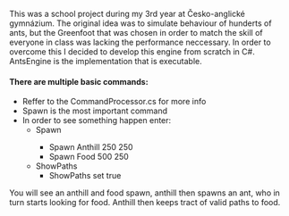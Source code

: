 This was a school project during my 3rd year at Česko-anglické gymnázium. The original idea was to simulate behaviour of hunderts of ants, but the Greenfoot that was chosen in order to match the skill of everyone in class was lacking the performance neccessary. In order to overcome this I decided to develop this engine from scratch in C#. AntsEngine is the implementation that is executable. 
#### There are multiple basic commands:
* Reffer to the CommandProcessor.cs for more info
* Spawn is the most important command
* In order to see something happen enter:
    * Spawn <What> <Position X> <Position Y>
        * Spawn Anthill 250 250
        * Spawn Food 500 250
    * ShowPaths
        * ShowPaths set true

You will see an anthill and food spawn, anthill then spawns an ant, who in turn starts looking for food. Anthill then keeps tract of valid paths to food.